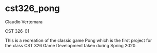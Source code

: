 # cst326_pong

Claudio Vertemara

CST 326-01

This is a recreation of the classic game Pong which is the first project for the class CST 326 Game Development taken during Spring 2020.
